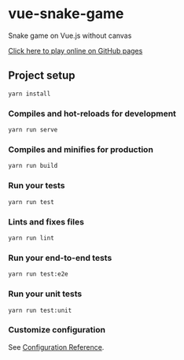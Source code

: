 # vue-snake-game
Snake game on Vue.js without canvas

[Click here to play online on GitHub pages](https://seokky.github.io/vue-snake-game/)

[](https://repository-images.githubusercontent.com/197570931/7cb4e100-aaa7-11e9-858a-efff5d85def2)

## Project setup
```
yarn install
```

### Compiles and hot-reloads for development
```
yarn run serve
```

### Compiles and minifies for production
```
yarn run build
```

### Run your tests
```
yarn run test
```

### Lints and fixes files
```
yarn run lint
```

### Run your end-to-end tests
```
yarn run test:e2e
```

### Run your unit tests
```
yarn run test:unit
```

### Customize configuration
See [Configuration Reference](https://cli.vuejs.org/config/).
